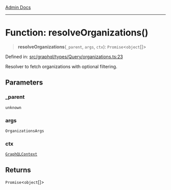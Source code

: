 [Admin Docs](/)

***

# Function: resolveOrganizations()

> **resolveOrganizations**(`_parent`, `args`, `ctx`): `Promise`\<`object`[]\>

Defined in: [src/graphql/types/Query/organizations.ts:23](https://github.com/Sourya07/talawa-api/blob/61a1911602b2f0aac7635e08ae2918f4f768e8ff/src/graphql/types/Query/organizations.ts#L23)

Resolver to fetch organizations with optional filtering.

## Parameters

### \_parent

`unknown`

### args

`OrganizationsArgs`

### ctx

[`GraphQLContext`](../../../../context/type-aliases/GraphQLContext.md)

## Returns

`Promise`\<`object`[]\>
